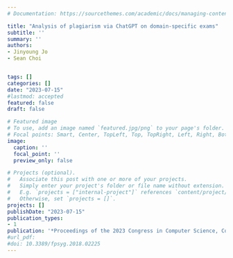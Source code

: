 ```yaml
---
# Documentation: https://sourcethemes.com/academic/docs/managing-content/

title: "Analysis of plagiarism via ChatGPT on domain-specific exams"
subtitle: ''
summary: ''
authors:
- Jinyoung Jo
- Sean Choi


tags: []
categories: []
date: "2023-07-15"
#lastmod: accepted
featured: false
draft: false

# Featured image
# To use, add an image named `featured.jpg/png` to your page's folder.
# Focal points: Smart, Center, TopLeft, Top, TopRight, Left, Right, BottomLeft, Bottom, BottomRight.
image:
  caption: ''
  focal_point: ''
  preview_only: false

# Projects (optional).
#   Associate this post with one or more of your projects.
#   Simply enter your project's folder or file name without extension.
#   E.g. `projects = ["internal-project"]` references `content/project/deep-learning/index.md`.
#   Otherwise, set `projects = []`.
projects: []
publishDate: "2023-07-15"
publication_types:
- 1
publication: '*Proceedings of the 2023 Congress in Computer Science, Computer Engineering, & Applied Computing*'
#url_pdf: 
#doi: 10.3389/fpsyg.2018.02225
---
```

